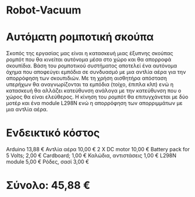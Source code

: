 # Robot-Vacuum
# Αυτόματη ρομποτική σκούπα

Σκοπός της εργασίας μας είναι η κατασκευή μιας έξυπνης σκούπας ρομπότ που θα κινείται αυτόνομα μέσα στο χώρο και θα απορροφά σκουπίδια. Βάση του ρομποτικού συστήματος αποτελεί ένα αυτόνομα όχημα  που αποφεύγει εμπόδια σε συνδυασμό με μια αντλία αέρα για την απορρόφηση των σκουπιδιών.  Με τη χρήση αισθητήρα απόσταση υπερήχων θα αναγνωρίζονται τα εμπόδια (τοίχο, έπιπλα κλπ) ενώ η κατασκευή θα αλλάζει κατεύθυνση ανάλογα με την κατεύθυνση που ο χώρος θα είναι ελεύθερος. Η κίνηση του ρομπότ θα επιτυγχάνεται με δύο μοτέρ και ένα module L298Ν ενώ η απορρόφηση των απορριμμάτων με μια αντλία αέρα. 

# Ενδεικτικό κόστος

Arduino	13,88 €
Αντλία αέρα	10,00 €
2 Χ DC motor	10,00 €
Battery pack for 5 Volts;	2,00 €
Cardboard;	1,00 €
Καλώδια, αντιστάσεις	1,00 €
L298N module	5,00 €
Ρόδες, σασί	3,00 €


# Σύνολο: 45,88 €
